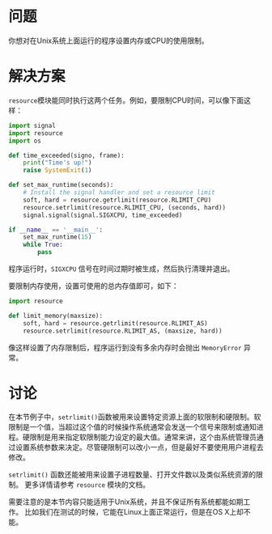 # 问题

你想对在Unix系统上面运行的程序设置内存或CPU的使用限制。

# 解决方案

`resource`模块能同时执行这两个任务。例如，要限制CPU时间，可以像下面这样：

```python
import signal
import resource
import os

def time_exceeded(signo, frame):
    print("Time's up!")
    raise SystemExit(1)

def set_max_runtime(seconds):
    # Install the signal handler and set a resource limit
    soft, hard = resource.getrlimit(resource.RLIMIT_CPU)
    resource.setrlimit(resource.RLIMIT_CPU, (seconds, hard))
    signal.signal(signal.SIGXCPU, time_exceeded)

if __name__ == '__main__':
    set_max_runtime(15)
    while True:
        pass

```

程序运行时，`SIGXCPU` 信号在时间过期时被生成，然后执行清理并退出。

要限制内存使用，设置可使用的总内存值即可，如下：

```python
import resource

def limit_memory(maxsize):
    soft, hard = resource.getrlimit(resource.RLIMIT_AS)
    resource.setrlimit(resource.RLIMIT_AS, (maxsize, hard))
```

像这样设置了内存限制后，程序运行到没有多余内存时会抛出 `MemoryError` 异常。

# 讨论

在本节例子中，`setrlimit()`函数被用来设置特定资源上面的软限制和硬限制。软限制是一个值，当超过这个值的时候操作系统通常会发送一个信号来限制或通知进程。硬限制是用来指定软限制能力设定的最大值。通常来讲，这个由系统管理员通过设置系统参数来决定。尽管硬限制可以改小一点，但是最好不要使用用户进程去修改。

`setrlimit()` 函数还能被用来设置子进程数量、打开文件数以及类似系统资源的限制。 更多详情请参考 `resource` 模块的文档。

需要注意的是本节内容只能适用于Unix系统，并且不保证所有系统都能如期工作。 比如我们在测试的时候，它能在Linux上面正常运行，但是在OS X上却不能。
